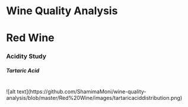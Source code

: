 # Wine Quality Analysis
# Red Wine 
<h3> Acidity Study </h3>
<h5> Tartaric Acid </h5>
<br>![alt text](https://github.com/ShamimaMoni/wine-quality-analysis/blob/master/Red%20Wine/images/tartaricaciddistribution.png)<br>
